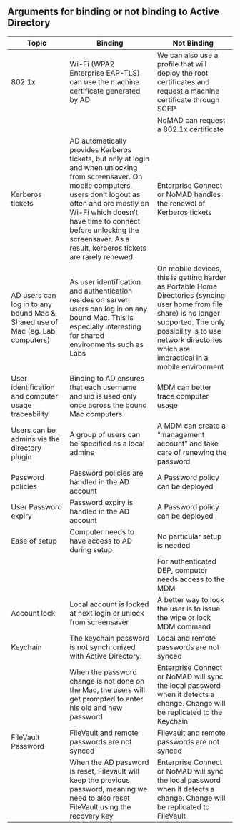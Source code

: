 ## Arguments for binding or not binding to Active Directory

| Topic                                                                        | Binding                                                                                                                                                                                                                                                                                            | Not Binding                                                                                                                                                                                                                         |
|------------------------------------------------------------------------------|----------------------------------------------------------------------------------------------------------------------------------------------------------------------------------------------------------------------------------------------------------------------------------------------------|-------------------------------------------------------------------------------------------------------------------------------------------------------------------------------------------------------------------------------------|
| 802.1x                                                                       | Wi-Fi (WPA2 Enterprise EAP-TLS) can use the machine certificate generated by AD                                                                                                                                                                                                                    | We can also use a profile that will deploy the root certificates and request a machine certificate through SCEP                                                                                                                     |
|                                                                              |                                                                                                                                                                                                                                                                                                    | NoMAD can request a 802.1x certificate                                                                                                                                                                                              |
| Kerberos tickets                                                             | AD automatically provides Kerberos tickets, but only at login and when unlocking from screensaver. On mobile computers, users don’t logout as often and are mostly on Wi-Fi which doesn’t have time to connect before unlocking the screensaver. As a result, kerberos tickets are rarely renewed. | Enterprise Connect or NoMAD handles the renewal of Kerberos tickets                                                                                                                                                                          |
| AD users can log in to any bound Mac & Shared use of Mac (eg. Lab computers) | As user identification and authentication resides on server, users can log in on any bound Mac. This is especially interesting for shared environments such as Labs                                                                                                                                | On mobile devices, this is getting harder as Portable Home Directories (syncing user home from file share) is no longer supported. The only possibility is to use network directories which are impractical in a mobile environment |
| User identification and computer usage traceability                          | Binding to AD ensures that each username and uid is used only once across the bound Mac computers                                                                                                                                                                                                  | MDM can better trace computer usage                                                                                                                                                                                                 |
| Users can be admins via the directory plugin                                 | A group of users can be specified as a local admins                                                                                                                                                                                                                                                | A MDM can create a “management account” and take care of renewing the password                                                                                                                                                      |
| Password policies                                                            | Password policies are handled in the AD account                                                                                                                                                                                                                                                    | A Password policy can be deployed                                                                                                                                                                                                   |
| User Password expiry                                                         | Password expiry is handled in the AD account                                                                                                                                                                                                                                                       | A Password policy can be deployed                                                                                                                                                                                                   |
| Ease of setup                                                                | Computer needs to have access to AD during setup                                                                                                                                                                                                                                                   | No particular setup is needed                                                                                                                                                                                                       |
|                                                                              |                                                                                                                                                                                                                                                                                                    | For authenticated DEP, computer needs access to the MDM                                                                                                                                                                             |
| Account lock                                                                 | Local account is locked at next login or unlock from screensaver                                                                                                                                                                                                                                   | A better way to lock the user is to issue the wipe or lock MDM command                                                                                                                                                              |
| Keychain                                                                     | The keychain password is not synchronized with Active Directory.                                                                                                                                                                                                                                   | Local and remote passwords are not synced                                                                                                                                                                                           |
|                                                                              | When the password change is not done on the Mac, the users will get prompted to enter his old and new password                                                                                                                                                                                     | Enterprise Connect or NoMAD will sync the local password when it detects a change. Change will be replicated to the Keychain                                                                                                                 |
| FileVault Password                                                           | FileVault and remote passwords are not synced                                                                                                                                                                                                                                                      | Filevault and remote passwords are not synced                                                                                                                                                                                       |
|                                                                              | When the AD password is reset, Filevault will keep the previous password, meaning we need to also reset FileVault using the recovery key                                                                                                                                                           | Enterprise Connect or NoMAD will sync the local password when it detects a change. Change will be replicated to FileVault                                                                                                                    |


